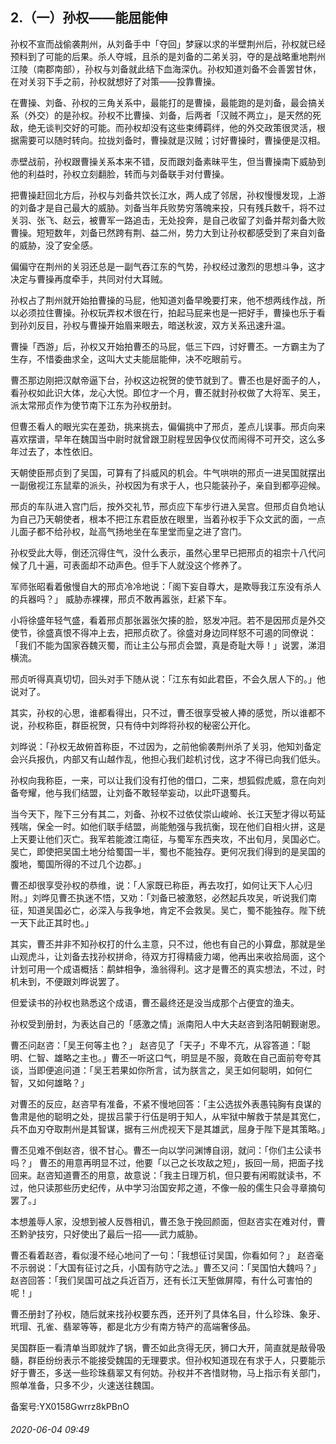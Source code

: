 ## 2.（一）孙权——能屈能伸
孙权不宣而战偷袭荆州，从刘备手中「夺回」梦寐以求的半壁荆州后，孙权就已经预料到了可能的后果。杀人夺城，且杀的是刘备的二弟关羽，夺的是战略重地荆州江陵（南郡南部），孙权与刘备就此结下血海深仇。孙权知道刘备不会善罢甘休，在对关羽下手之前，孙权就想好了对策——投靠曹操。



在曹操、刘备、孙权的三角关系中，最能打的是曹操，最能跑的是刘备，最会搞关系（外交）的是孙权。孙权不比曹操、刘备，后两者「汉贼不两立」，是天然的死敌，绝无谈判交好的可能。而孙权却没有这些束缚羁绊，他的外交政策很灵活，根据需要可以随时转向。拉拢刘备时，曹操就是汉贼；讨好曹操时，曹操便是汉相。



赤壁战前，孙权跟曹操关系本来不错，反而跟刘备素昧平生，但当曹操南下威胁到他的利益时，孙权立刻翻脸，转而与刘备联手对付曹操。



把曹操赶回北方后，孙权与刘备共饮长江水，两人成了邻居，孙权慢慢发现，上游的刘备才是自己最大的威胁。刘备当年兵败势穷落魄来投，只有残兵数千，将不过关羽、张飞、赵云，被曹军一路追击，无处投奔，是自己收留了刘备并帮刘备大败曹操。短短数年，刘备已然跨有荆、益二州，势力大到让孙权都感受到了来自刘备的威胁，没了安全感。



偏偏守在荆州的关羽还总是一副气吞江东的气势，孙权经过激烈的思想斗争，这才决定与曹操再度牵手，共同对付大耳贼。



孙权占了荆州就开始拍曹操的马屁，他知道刘备早晚要打来，他不想两线作战，所以必须拉住曹操。孙权玩弄权术很在行，拍起马屁来也是一把好手，曹操也乐于看到孙刘反目，孙权与曹操开始眉来眼去，暗送秋波，双方关系迅速升温。



曹操「西游」后，孙权又开始拍曹丕的马屁，低三下四，讨好曹丕。一方霸主为了生存，不惜委曲求全，这叫大丈夫能屈能伸，决不吃眼前亏。



曹丕那边刚把汉献帝逼下台，孙权这边祝贺的使节就到了。曹丕也是好面子的人，看孙权如此识大体，龙心大悦。即位才一个月，曹丕就封孙权做了大将军、吴王，派太常邢贞作为使节南下江东为孙权册封。



但曹丕看人的眼光实在差劲，挑来挑去，偏偏挑中了邢贞，差点儿误事。邢贞向来喜欢摆谱，早年在魏国当中尉时就曾跟卫尉程昱因争仪仗而闹得不可开交，这么多年过去了，本性依旧。



天朝使臣邢贞到了吴国，可算有了抖威风的机会。牛气哄哄的邢贞一进吴国就摆出一副傲视江东鼠辈的派头，孙权因为有求于人，也只能装孙子，亲自到都亭迎候。



邢贞的车队进入宫门后，按外交礼节，邢贞应下车步行进入吴宫。但邢贞自负地认为自己乃天朝使者，根本不把江东君臣放在眼里，当着孙权手下众文武的面，一点儿面子都不给孙权，趾高气扬地坐在车里堂而皇之进了宫门。



孙权受此大辱，倒还沉得住气，没什么表示，虽然心里早已把邢贞的祖宗十八代问候了几十遍，可表面却不动声色。但手下人就没这个修养了。



军师张昭看着傲慢自大的邢贞冷冷地说：「阁下妄自尊大，是欺辱我江东没有杀人的兵器吗？」 威胁赤裸裸，邢贞不敢再嚣张，赶紧下车。



小将徐盛年轻气盛，看着邢贞那张嚣张欠揍的脸，怒发冲冠。若不是因邢贞是外交使节，徐盛真恨不得冲上去，把邢贞砍了。徐盛对身边同样怒不可遏的同僚说：「我们不能为国家吞魏灭蜀，而让主公与邢贞会盟，真是奇耻大辱！」说罢，涕泪横流。



邢贞听得真真切切，回头对手下随从说：「江东有如此君臣，不会久居人下的。」他说对了。



其实，孙权的心思，谁都看得出，只不过，曹丕很享受被人捧的感觉，所以谁都不说，孙权称臣，群臣祝贺，只有侍中刘晔将孙权的秘密公开化。



刘晔说：「孙权无故俯首称臣，不过因为，之前他偷袭荆州杀了关羽，他知刘备定会兴兵报仇，内部又有山越作乱，他担心我们趁机讨伐，这才不得已向我们低头。



孙权向我称臣，一来，可以让我们没有打他的借口，二来，想狐假虎威，意在向刘备夸耀，他与我们结盟，让刘备不敢轻举妄动，以此吓退蜀兵。



当今天下，陛下三分有其二，刘备、孙权不过依仗崇山峻岭、长江天堑才得以苟延残喘，保全一时。如他们联手结盟，尚能勉强与我抗衡，现在他们自相火拼，这是上天要让他们灭亡。我军若能渡江南征，与蜀军东西夹攻，不出旬月，吴国必亡。吴亡，即使把吴国土地分给蜀国一半，蜀也不能独存。更何况我们得到的是吴国的腹地，蜀国所得的不过几个边郡。」



曹丕却很享受孙权的恭维，说：「人家既已称臣，再去攻打，如何让天下人心归附。」刘晔见曹丕执迷不悟，又劝：「刘备已被激怒，必然起兵攻吴，听说我们南征，知道吴国必亡，必深入与我争地，肯定不会救吴。吴亡，蜀不能独存。陛下统一天下此正其时也。」



其实，曹丕并非不知孙权打的什么主意，只不过，他也有自己的小算盘，那就是坐山观虎斗，让刘备去找孙权拼命，待双方打得精疲力竭，他再出来收拾局面，这个计划可用一个成语概括：鹬蚌相争，渔翁得利。这才是曹丕的真实想法，不过，时机未到，不便跟刘晔说罢了。



但爱读书的孙权也熟悉这个成语，曹丕最终还是没当成那个占便宜的渔夫。



孙权受到册封，为表达自己的「感激之情」派南阳人中大夫赵咨到洛阳朝觐谢恩。



曹丕问赵咨：「吴王何等主也？」 赵咨见了「天子」不卑不亢，从容答道：「聪明、仁智、雄略之主也。」曹丕一听这口气，明显是不服，竟敢在自己面前夸夸其谈，当即便追问道：「吴王若果如你所言，试为朕言之，吴王如何聪明，如何仁智，又如何雄略？」



对曹丕的反应，赵咨早有准备，不紧不慢地回答：「主公选拔外表愚钝胸有良谋的鲁肃是他的聪明之处，提拔吕蒙于行伍是明于知人，从牢狱中解救于禁是其宽仁，兵不血刃夺取荆州是其智谋，据有三州虎视天下是其雄武，屈身于陛下是其策略。」



曹丕见难不倒赵咨，很不甘心。曹丕一向以学问渊博自诩，就问：「你们主公读书吗？」 曹丕的用意再明显不过，他要「以己之长攻敌之短」，扳回一局，把面子找回来。赵咨知道曹丕的用意，故意说：「我主日理万机，但只要有闲暇就读书，不过，他只读那些历史纪传，从中学习治国安邦之道，不像一般的儒生只会寻章摘句罢了。」



本想羞辱人家，没想到被人反唇相讥，曹丕急于挽回颜面，但赵咨实在难对付，曹丕黔驴技穷，只好使出了最后一招——武力威胁。



曹丕看着赵咨，看似漫不经心地问了一句：「我想征讨吴国，你看如何？」 赵咨毫不示弱说：「大国有征讨之兵，小国有防守之法。」曹丕又问：「吴国怕大魏吗？」赵咨回答：「我们吴国可战之兵近百万，还有长江天堑做屏障，有什么可害怕的呢！」



曹丕册封了孙权，随后就来找孙权要东西，还开列了具体名目，什么珍珠、象牙、玳瑁、孔雀、翡翠等等，都是北方少有南方特产的高端奢侈品。



吴国群臣一看清单当即就炸了锅，曹丕如此贪得无厌，狮口大开，简直就是敲骨吸髓，群臣纷纷表示不能接受魏国的无理要求。但孙权知道现在有求于人，只要能示好于曹丕，多送一些珍珠翡翠又有何妨。孙权并不吝惜财物，马上指示有关部门，照单准备，只多不少，火速送往魏国。



备案号:YX0158Gwrrz8kPBnO


###### 2020-06-04 09:49
